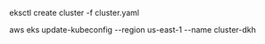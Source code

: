 eksctl create cluster -f cluster.yaml

aws eks update-kubeconfig --region us-east-1 --name cluster-dkh
